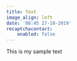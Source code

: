```yaml
---
title: Text
image_align: left
date: '08:45 27-10-2019'
recaptchacontact:
    enabled: false
---
```


This is my sample text